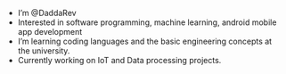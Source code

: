 - I’m @DaddaRev
- Interested in software programming, machine learning, android mobile app development
- I’m learning coding languages and the basic engineering concepts at the university.
- Currently working on IoT and Data processing projects.

<!-- Statistiche di github ![DaddaRev's GitHub stats](https://github-readme-stats.vercel.app/api?username=DaddaRev&show_icons=true&theme=transparent)<br> -->
<!-- [![Top Langs](https://github-readme-stats.vercel.app/api/top-langs/?username=DaddaRev)](https://github.com/DaddaRev/github-readme-stats) -->

